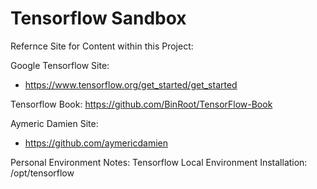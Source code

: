 # Tensorflow Sandbox

Refernce Site for Content within this Project:

Google Tensorflow Site:
- https://www.tensorflow.org/get_started/get_started

Tensorflow Book:
https://github.com/BinRoot/TensorFlow-Book

Aymeric Damien Site:
- https://github.com/aymericdamien

Personal Environment Notes: 
Tensorflow Local Environment
Installation:  /opt/tensorflow
